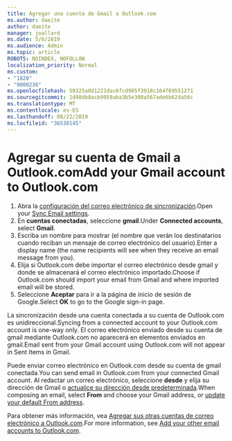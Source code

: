 ```yaml
---
title: Agregar una cuenta de Gmail a Outlook.com
ms.author: daeite
author: daeite
manager: joallard
ms.date: 5/6/2019
ms.audience: Admin
ms.topic: article
ROBOTS: NOINDEX, NOFOLLOW
localization_priority: Normal
ms.custom:
- "1820"
- "9000236"
ms.openlocfilehash: 59325a0d1221dac6fcd905f3918c164f69551271
ms.sourcegitcommit: 1d98db8acb9959aba3b5e308a567ade6b62da56c
ms.translationtype: MT
ms.contentlocale: es-ES
ms.lasthandoff: 08/22/2019
ms.locfileid: "36538145"
---
```

# <a name="add-your-gmail-account-to-outlookcom"></a><span data-ttu-id="3b496-102">Agregar su cuenta de Gmail a Outlook.com</span><span class="sxs-lookup"><span data-stu-id="3b496-102">Add your Gmail account to Outlook.com</span></span>

1. <span data-ttu-id="3b496-103">Abra la [configuración del correo electrónico de sincronización](https://go.microsoft.com/fwlink/?linkid=875264).</span><span class="sxs-lookup"><span data-stu-id="3b496-103">Open your [Sync Email settings](https://go.microsoft.com/fwlink/?linkid=875264).</span></span>
2. <span data-ttu-id="3b496-104">En **cuentas conectadas**, seleccione **gmail**.</span><span class="sxs-lookup"><span data-stu-id="3b496-104">Under **Connected accounts**, select **Gmail**.</span></span>
3. <span data-ttu-id="3b496-105">Escriba un nombre para mostrar (el nombre que verán los destinatarios cuando reciban un mensaje de correo electrónico del usuario).</span><span class="sxs-lookup"><span data-stu-id="3b496-105">Enter a display name (the name recipients will see when they receive an email message from you).</span></span>
4. <span data-ttu-id="3b496-106">Elija si Outlook.com debe importar el correo electrónico desde gmail y donde se almacenará el correo electrónico importado.</span><span class="sxs-lookup"><span data-stu-id="3b496-106">Choose if Outlook.com should import your email from Gmail and where imported email will be stored.</span></span>
5. <span data-ttu-id="3b496-107">Seleccione **Aceptar** para ir a la página de inicio de sesión de Google.</span><span class="sxs-lookup"><span data-stu-id="3b496-107">Select **OK** to go to the Google sign-in page.</span></span>

<span data-ttu-id="3b496-108">La sincronización desde una cuenta conectada a su cuenta de Outlook.com es unidireccional.</span><span class="sxs-lookup"><span data-stu-id="3b496-108">Syncing from a connected account to your Outlook.com account is one-way only.</span></span> <span data-ttu-id="3b496-109">El correo electrónico enviado desde su cuenta de gmail mediante Outlook.com no aparecerá en elementos enviados en gmail.</span><span class="sxs-lookup"><span data-stu-id="3b496-109">Email sent from your Gmail account using Outlook.com will not appear in Sent Items in Gmail.</span></span>

<span data-ttu-id="3b496-110">Puede enviar correo electrónico en Outlook.com desde su cuenta de gmail conectada.</span><span class="sxs-lookup"><span data-stu-id="3b496-110">You can send email in Outlook.com from your connected Gmail account.</span></span> <span data-ttu-id="3b496-111">Al redactar un correo electrónico, seleccione **desde** y elija su dirección de Gmail o [actualice su dirección desde predeterminada](https://go.microsoft.com/fwlink/?linkid=875264).</span><span class="sxs-lookup"><span data-stu-id="3b496-111">When composing an email, select **From** and choose your Gmail address, or [update your default From address](https://go.microsoft.com/fwlink/?linkid=875264).</span></span>

<span data-ttu-id="3b496-112">Para obtener más información, vea [Agregar sus otras cuentas de correo electrónico a Outlook.com](https://support.office.com/article/c5224df4-5885-4e79-91ba-523aa743f0ba?wt.mc_id=Office_Outlook_com_Alchemy).</span><span class="sxs-lookup"><span data-stu-id="3b496-112">For more information, see [Add your other email accounts to Outlook.com](https://support.office.com/article/c5224df4-5885-4e79-91ba-523aa743f0ba?wt.mc_id=Office_Outlook_com_Alchemy).</span></span>